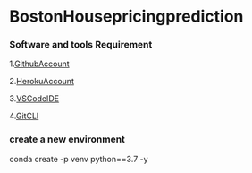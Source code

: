 # BostonHousepricingprediction

### Software and tools Requirement

1.[GithubAccount](https://github.com)

2.[HerokuAccount](https://heroku.com)

3.[VSCodeIDE](https://code.visualstudio.com)

4.[GitCLI](https://git-scm.com/book/en/v2/Getting-Started-What-is-Git%3F)

### create a new environment

conda create -p venv python==3.7 -y
